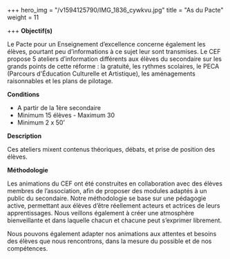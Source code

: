 +++
hero_img = "/v1594125790/IMG_1836_cywkvu.jpg"
title = "As du Pacte"
weight = 11

+++
**Objectif(s)**

Le Pacte pour un Enseignement d’excellence concerne également les élèves, pourtant peu d’informations à ce sujet leur sont transmises. Le CEF propose 5 ateliers d’information différents aux élèves du secondaire sur les grands points de cette réforme : la gratuité, les rythmes scolaires, le PECA (Parcours d'Éducation Culturelle et Artistique), les aménagements raisonnables et les plans de pilotage.

**Conditions**

* A partir de la 1ère secondaire
* Minimum 15 élèves - Maximum 30
* Minimum 2 x 50’

**Description**

Ces ateliers mixent contenus théoriques, débats, et prise de position des élèves.

**Méthodologie**

Les animations du CEF ont été construites en collaboration avec des élèves membres de l’association, afin de proposer des modules adaptés à un public du secondaire. Notre méthodologie se base sur une pédagogie active, permettant aux élèves d’être réellement acteurs et actrices de leurs apprentissages. Nous veillons également à créer une atmosphère bienveillante et dans laquelle chacun et chacune peut s’exprimer librement.

Nous pouvons également adapter nos animations aux attentes et besoins des élèves que nous rencontrons, dans la mesure du possible et de nos compétences.
